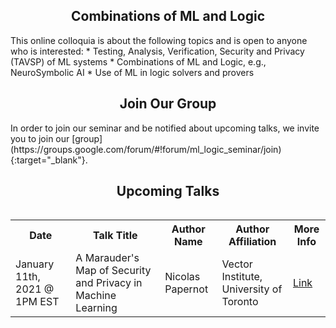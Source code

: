 <h2 style="text-align:center">Combinations of ML and Logic</h2>
This online colloquia is about the following topics and is open to anyone who is interested:
* Testing, Analysis, Verification, Security and Privacy (TAVSP) of ML systems
* Combinations of ML and Logic, e.g., NeuroSymbolic AI
* Use of ML in logic solvers and provers

<h2 style="text-align:center">Join Our Group</h2>
In order to join our seminar and be notified about upcoming talks, we invite you to join our [group](https://groups.google.com/forum/#!forum/ml_logic_seminar/join){:target="_blank"}.

<h2 style="text-align:center">Upcoming Talks</h2>
<div style="overflow-x:auto;">
  <table id="upcoming">
    <tr>
      <th>Date</th>
      <th>Talk Title</th>
      <th>Author Name</th>
      <th>Author Affiliation</th>
      <th>More Info</th>
    </tr>
    <tr>
      <td>January 11th, 2021 @ 1PM EST</td>
      <td>A Marauder's Map of Security and Privacy in Machine Learning</td>
      <td>Nicolas Papernot</td>
      <td>Vector Institute, University of Toronto</td>
      <td><a href="https://ml-logic-seminar.github.io/upcoming.html#nicolas" target="_blank">Link</a></td>
    </tr>
  </table>
</div>
